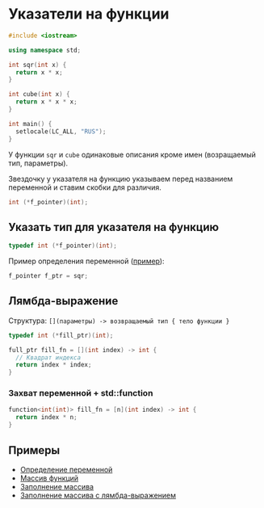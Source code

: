 # Указатели на функции

```cpp
#include <iostream>

using namespace std;

int sqr(int x) {
  return x * x;
}

int cube(int x) {
  return x * x * x;
}

int main() {
  setlocale(LC_ALL, "RUS");
}
```

У функции `sqr` и `cube` одинаковые описания кроме имен (возращаемый тип, параметры).

Звездочку у указателя на функцию указываем перед названием переменной и ставим скобки для различия.

```cpp
int (*f_pointer)(int);
```

## Указать тип для указателя на функцию

```cpp
typedef int (*f_pointer)(int);
```

Пример определения переменной ([пример](example1.cpp)):

```cpp
f_pointer f_ptr = sqr;
```

## Лямбда-выражение

Структура: `[](параметры) -> возвращаемый тип { тело функции }`

```cpp
typedef int (*fill_ptr)(int);
```

```cpp
full_ptr fill_fn = [](int index) -> int {
  // Квадрат индекса
  return index * index;
}
```

### Захват переменной + std::function

```cpp
function<int(int)> fill_fn = [n](int index) -> int {
  return index * n;
}
```

## Примеры

- [Определение переменной](example1.cpp)
- [Массив функций](example2.cpp)
- [Заполнение массива](example3.cpp)
- [Заполнение массива с лямбда-выражением](example4.cpp)
